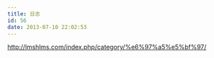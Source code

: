 ```yaml
---
title: 日志
id: 56
date: 2013-07-10 22:02:53
---
```


http://lmshlms.com/index.php/category/%e6%97%a5%e5%bf%97/